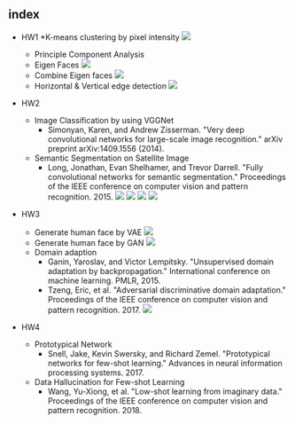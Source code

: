 ## index
* HW1
  *K-means clustering by pixel intensity
    ![][1_1]
  * Principle Component Analysis
   * Eigen Faces
    ![][1_2]
   * Combine Eigen faces
    ![][1_3]
  * Horizontal & Vertical edge detection
    ![][1_4]
  
* HW2
  * Image Classification by using VGGNet
    * Simonyan, Karen, and Andrew Zisserman. "Very deep convolutional networks for large-scale image recognition." arXiv preprint arXiv:1409.1556 (2014).
  * Semantic Segmentation on Satellite Image
    * Long, Jonathan, Evan Shelhamer, and Trevor Darrell. "Fully convolutional networks for semantic segmentation." Proceedings of the IEEE conference on computer vision and pattern recognition. 2015.
    ![][2_1]
    ![][2_2]
    ![][2_3]
    ![][2_4]
  
* HW3
  * Generate human face by VAE
    ![][3_1]
  * Generate human face by GAN
    ![][3_2]
  * Domain adaption
    * Ganin, Yaroslav, and Victor Lempitsky. "Unsupervised domain adaptation by backpropagation." International conference on machine learning. PMLR, 2015.
    * Tzeng, Eric, et al. "Adversarial discriminative domain adaptation." Proceedings of the IEEE conference on computer vision and pattern recognition. 2017.
    ![][3_3]
  
* HW4
  * Prototypical Network
    * Snell, Jake, Kevin Swersky, and Richard Zemel. "Prototypical networks for few-shot learning." Advances in neural information processing systems. 2017.
  * Data Hallucination for Few-shot Learning
    * Wang, Yu-Xiong, et al. "Low-shot learning from imaginary data." Proceedings of the IEEE conference on computer vision and pattern recognition. 2018.

[1_1]:/imgs/1_1.png
[1_2]:/imgs/1_2.png
[1_3]:/imgs/1_3.png
[1_4]:/imgs/1_4.png
[2_1]:/imgs/2_1.jpg
[2_2]:/imgs/2_2.png
[2_3]:/imgs/2_3.jpg
[2_4]:/imgs/2_4.png
[3_1]:/imgs/3_1.png
[3_2]:/imgs/3_2.png
[3_3]:/imgs/3_3.png
